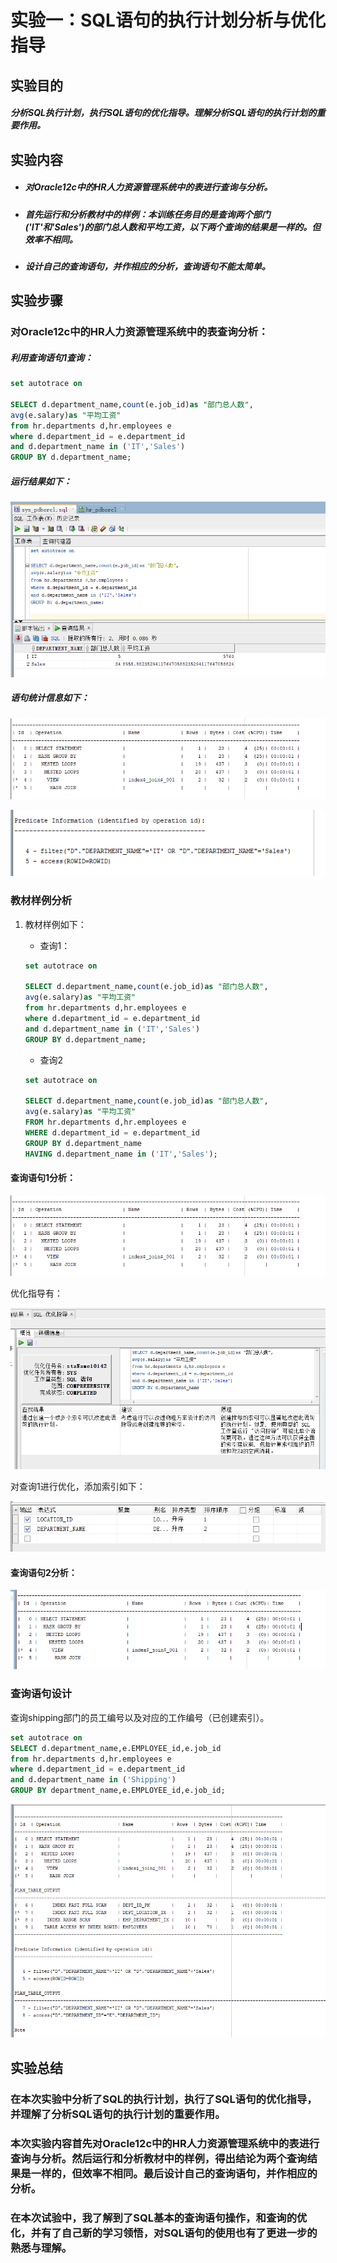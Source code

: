 # 实验一：SQL语句的执行计划分析与优化指导
## 实验目的

##### 分析SQL执行计划，执行SQL语句的优化指导。理解分析SQL语句的执行计划的重要作用。

## 实验内容

   - ##### 对Oracle12c中的HR人力资源管理系统中的表进行查询与分析。

   - ##### 首先运行和分析教材中的样例：本训练任务目的是查询两个部门('IT'和'Sales')的部门总人数和平均工资，以下两个查询的结果是一样的。但效率不相同。

   - ##### 设计自己的查询语句，并作相应的分析，查询语句不能太简单。
## 实验步骤
### 对Oracle12c中的HR人力资源管理系统中的表查询分析：

##### 利用查询语句1查询：

```SQL
set autotrace on

SELECT d.department_name,count(e.job_id)as "部门总人数",
avg(e.salary)as "平均工资"
from hr.departments d,hr.employees e
where d.department_id = e.department_id
and d.department_name in ('IT','Sales')
GROUP BY d.department_name;
```

##### 运行结果如下：


![](https://raw.githubusercontent.com/Gao-limei/pictures/master/20210316111045.png)


##### 语句统计信息如下：

![](https://raw.githubusercontent.com/Gao-limei/pictures/master/20210316110655.png)

![](https://raw.githubusercontent.com/Gao-limei/pictures/master/20210316110753.png)

### 教材样例分析

1. 教材样例如下：

   - 查询1：

   ```SQL
   set autotrace on
   
   SELECT d.department_name,count(e.job_id)as "部门总人数",
   avg(e.salary)as "平均工资"
   from hr.departments d,hr.employees e
   where d.department_id = e.department_id
   and d.department_name in ('IT','Sales')
   GROUP BY d.department_name;
   ```

   - 查询2

   ```SQL
   set autotrace on
   
   SELECT d.department_name,count(e.job_id)as "部门总人数",
   avg(e.salary)as "平均工资"
   FROM hr.departments d,hr.employees e
   WHERE d.department_id = e.department_id
   GROUP BY d.department_name
   HAVING d.department_name in ('IT','Sales');
   ```

   

 #### 查询语句1分析：

![](https://raw.githubusercontent.com/Gao-limei/pictures/master/20210316110655.png)

   优化指导有：

![](https://raw.githubusercontent.com/Gao-limei/pictures/master/20210316111803.png)

   

   对查询1进行优化，添加索引如下：

![](https://raw.githubusercontent.com/Gao-limei/pictures/master/20210316112324.png)


   
 #### 查询语句2分析：

![](https://raw.githubusercontent.com/Gao-limei/pictures/master/20210316112539.png)

   ### 查询语句设计

   查询shipping部门的员工编号以及对应的工作编号（已创建索引）。

   ```sql
   set autotrace on
   SELECT d.department_name,e.EMPLOYEE_id,e.job_id
   from hr.departments d,hr.employees e
   where d.department_id = e.department_id
   and d.department_name in ('Shipping')
   GROUP BY department_name,e.EMPLOYEE_id,e.job_id;
   ```

![](https://raw.githubusercontent.com/Gao-limei/pictures/master/20210316112652.png)

## 实验总结
### 在本次实验中分析了SQL的执行计划，执行了SQL语句的优化指导，并理解了分析SQL语句的执行计划的重要作用。

### 本次实验内容首先对Oracle12c中的HR人力资源管理系统中的表进行查询与分析。然后运行和分析教材中的样例，得出结论为两个查询结果是一样的，但效率不相同。最后设计自己的查询语句，并作相应的分析。

### 在本次试验中，我了解到了SQL基本的查询语句操作，和查询的优化，并有了自己新的学习领悟，对SQL语句的使用也有了更进一步的熟悉与理解。


